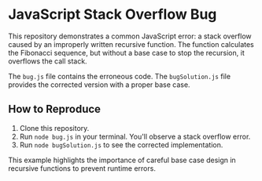 # JavaScript Stack Overflow Bug
This repository demonstrates a common JavaScript error: a stack overflow caused by an improperly written recursive function.  The function calculates the Fibonacci sequence, but without a base case to stop the recursion, it overflows the call stack.

The `bug.js` file contains the erroneous code. The `bugSolution.js` file provides the corrected version with a proper base case.

## How to Reproduce
1. Clone this repository.
2. Run `node bug.js` in your terminal.  You'll observe a stack overflow error.
3. Run `node bugSolution.js` to see the corrected implementation.

This example highlights the importance of careful base case design in recursive functions to prevent runtime errors.